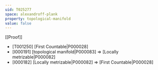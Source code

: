 ```yaml
---
uid: T025277
space: alexandroff-plank
property: topological-manifold
value: false
---
```

[[Proof]]

* [T001250] [First Countable|P000028]
* [I000191] [topological manifold|P000083] => [Locally metrizable|P000082]
* [I000182] [Locally metrizable|P000082] => [First Countable|P000028]

